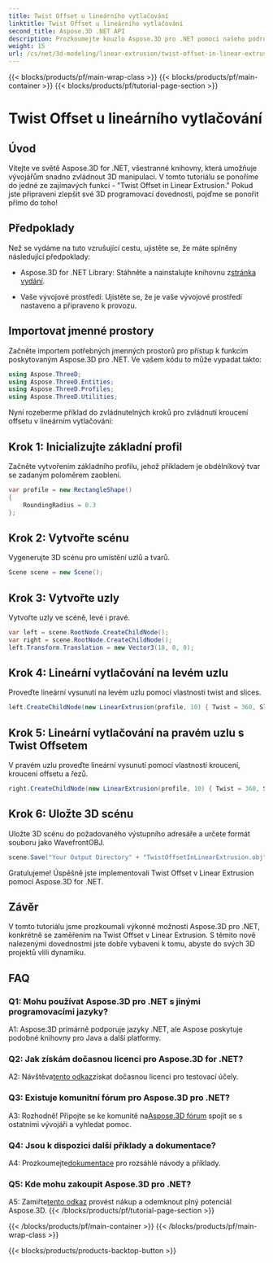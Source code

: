 ```yaml
---
title: Twist Offset u lineárního vytlačování
linktitle: Twist Offset u lineárního vytlačování
second_title: Aspose.3D .NET API
description: Prozkoumejte kouzlo Aspose.3D pro .NET pomocí našeho podrobného průvodce o Twist Offsetu v lineárním vytlačování. Zvyšte své 3D projekty bez námahy.
weight: 15
url: /cs/net/3d-modeling/linear-extrusion/twist-offset-in-linear-extrusion/
---
```


{{< blocks/products/pf/main-wrap-class >}}
{{< blocks/products/pf/main-container >}}
{{< blocks/products/pf/tutorial-page-section >}}

# Twist Offset u lineárního vytlačování

## Úvod

Vítejte ve světě Aspose.3D for .NET, všestranné knihovny, která umožňuje vývojářům snadno zvládnout 3D manipulaci. V tomto tutoriálu se ponoříme do jedné ze zajímavých funkcí - "Twist Offset in Linear Extrusion." Pokud jste připraveni zlepšit své 3D programovací dovednosti, pojďme se ponořit přímo do toho!

## Předpoklady

Než se vydáme na tuto vzrušující cestu, ujistěte se, že máte splněny následující předpoklady:

-  Aspose.3D for .NET Library: Stáhněte a nainstalujte knihovnu z[stránka vydání](https://releases.aspose.com/3d/net/).

- Vaše vývojové prostředí: Ujistěte se, že je vaše vývojové prostředí nastaveno a připraveno k provozu.

## Importovat jmenné prostory

Začněte importem potřebných jmenných prostorů pro přístup k funkcím poskytovaným Aspose.3D pro .NET. Ve vašem kódu to může vypadat takto:

```csharp
using Aspose.ThreeD;
using Aspose.ThreeD.Entities;
using Aspose.ThreeD.Profiles;
using Aspose.ThreeD.Utilities;
```

Nyní rozeberme příklad do zvládnutelných kroků pro zvládnutí kroucení offsetu v lineárním vytlačování:

## Krok 1: Inicializujte základní profil

Začněte vytvořením základního profilu, jehož příkladem je obdélníkový tvar se zadaným poloměrem zaoblení.

```csharp
var profile = new RectangleShape()
{
    RoundingRadius = 0.3
};
```

## Krok 2: Vytvořte scénu

Vygenerujte 3D scénu pro umístění uzlů a tvarů.

```csharp
Scene scene = new Scene();
```

## Krok 3: Vytvořte uzly

Vytvořte uzly ve scéně, levé i pravé.

```csharp
var left = scene.RootNode.CreateChildNode();
var right = scene.RootNode.CreateChildNode();
left.Transform.Translation = new Vector3(18, 0, 0);
```

## Krok 4: Lineární vytlačování na levém uzlu

Proveďte lineární vysunutí na levém uzlu pomocí vlastnosti twist and slices.

```csharp
left.CreateChildNode(new LinearExtrusion(profile, 10) { Twist = 360, Slices = 100 });
```

## Krok 5: Lineární vytlačování na pravém uzlu s Twist Offsetem

V pravém uzlu proveďte lineární vysunutí pomocí vlastností kroucení, kroucení offsetu a řezů.

```csharp
right.CreateChildNode(new LinearExtrusion(profile, 10) { Twist = 360, Slices = 100, TwistOffset = new Vector3(3, 0, 0) });
```

## Krok 6: Uložte 3D scénu

Uložte 3D scénu do požadovaného výstupního adresáře a určete formát souboru jako WavefrontOBJ.

```csharp
scene.Save("Your Output Directory" + "TwistOffsetInLinearExtrusion.obj", FileFormat.WavefrontOBJ);
```

Gratulujeme! Úspěšně jste implementovali Twist Offset v Linear Extrusion pomocí Aspose.3D for .NET.

## Závěr

V tomto tutoriálu jsme prozkoumali výkonné možnosti Aspose.3D pro .NET, konkrétně se zaměřením na Twist Offset v Linear Extrusion. S těmito nově nalezenými dovednostmi jste dobře vybaveni k tomu, abyste do svých 3D projektů vlili dynamiku.

## FAQ

### Q1: Mohu používat Aspose.3D pro .NET s jinými programovacími jazyky?

A1: Aspose.3D primárně podporuje jazyky .NET, ale Aspose poskytuje podobné knihovny pro Java a další platformy.

### Q2: Jak získám dočasnou licenci pro Aspose.3D for .NET?

 A2: Návštěva[tento odkaz](https://purchase.aspose.com/temporary-license/)získat dočasnou licenci pro testovací účely.

### Q3: Existuje komunitní fórum pro Aspose.3D pro .NET?

 A3: Rozhodně! Připojte se ke komunitě na[Aspose.3D fórum](https://forum.aspose.com/c/3d/18) spojit se s ostatními vývojáři a vyhledat pomoc.

### Q4: Jsou k dispozici další příklady a dokumentace?

 A4: Prozkoumejte[dokumentace](https://reference.aspose.com/3d/net/) pro rozsáhlé návody a příklady.

### Q5: Kde mohu zakoupit Aspose.3D pro .NET?

 A5: Zamiřte[tento odkaz](https://purchase.aspose.com/buy) provést nákup a odemknout plný potenciál Aspose.3D.
{{< /blocks/products/pf/tutorial-page-section >}}

{{< /blocks/products/pf/main-container >}}
{{< /blocks/products/pf/main-wrap-class >}}

{{< blocks/products/products-backtop-button >}}
